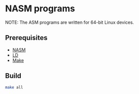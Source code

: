 # NASM programs

NOTE: The ASM programs are written for 64-bit Linux devices.

## Prerequisites

- [NASM](https://www.nasm.us/)
- [LD](https://www.gnu.org/software/binutils/)
- [Make](https://www.gnu.org/software/make/)

## Build

```bash
make all
```